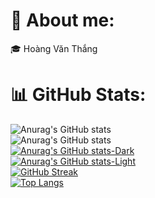 # 💫 About me:
🎓 Hoàng Văn Thắng<br>

# 📊 GitHub Stats:
![Anurag's GitHub stats](https://github-readme-stats.vercel.app/api?username=hthanggg0221&show_icons=true&theme=dracula)<br/>
![Anurag's GitHub stats](https://github-readme-stats.vercel.app/api?username=anuraghazra&show_icons=true&theme=transparent)<br/>
[![Anurag's GitHub stats-Dark](https://github-readme-stats.vercel.app/api?username=hthanggg0221&show_icons=true&theme=dark#gh-dark-mode-only)](https://github.com/anuraghazra/github-readme-stats#gh-dark-mode-only)<br/>
[![Anurag's GitHub stats-Light](https://github-readme-stats.vercel.app/api?username=hthanggg0221&show_icons=true&theme=default#gh-light-mode-only)](https://github.com/anuraghazra/github-readme-stats#gh-light-mode-only)<br/>
[![GitHub Streak](https://github-readme-streak-stats.herokuapp.com?user=hthanggg0221&theme=dracula&hide_border=true)](https://git.io/streak-stats)<br/>
[![Top Langs](https://github-readme-stats.vercel.app/api/top-langs/?username=hthanggg0221&langs_count=20&layout=donut-vertical)](https://github.com/anuraghazra/github-readme-stats)<br/>

